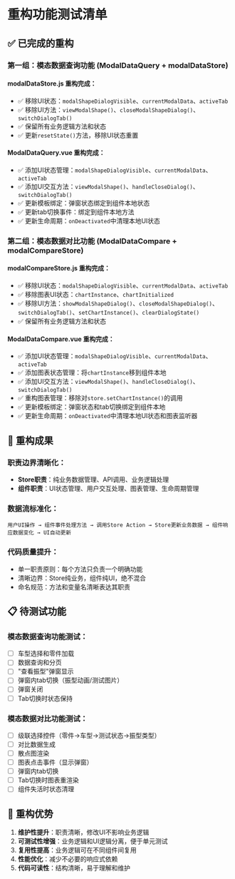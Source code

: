 # 重构功能测试清单

## ✅ 已完成的重构

### 第一组：模态数据查询功能 (ModalDataQuery + modalDataStore)

#### modalDataStore.js 重构完成：
- ✅ 移除UI状态：`modalShapeDialogVisible`、`currentModalData`、`activeTab`
- ✅ 移除UI方法：`viewModalShape()`、`closeModalShapeDialog()`、`switchDialogTab()`
- ✅ 保留所有业务逻辑方法和状态
- ✅ 更新`resetState()`方法，移除UI状态重置

#### ModalDataQuery.vue 重构完成：
- ✅ 添加UI状态管理：`modalShapeDialogVisible`、`currentModalData`、`activeTab`
- ✅ 添加UI交互方法：`viewModalShape()`、`handleCloseDialog()`、`switchDialogTab()`
- ✅ 更新模板绑定：弹窗状态绑定到组件本地状态
- ✅ 更新tab切换事件：绑定到组件本地方法
- ✅ 更新生命周期：`onDeactivated`中清理本地UI状态

### 第二组：模态数据对比功能 (ModalDataCompare + modalCompareStore)

#### modalCompareStore.js 重构完成：
- ✅ 移除UI状态：`modalShapeDialogVisible`、`currentModalData`、`activeTab`
- ✅ 移除图表UI状态：`chartInstance`、`chartInitialized`
- ✅ 移除UI方法：`showModalShapeDialog()`、`closeModalShapeDialog()`、`switchDialogTab()`、`setChartInstance()`、`clearDialogState()`
- ✅ 保留所有业务逻辑方法和状态

#### ModalDataCompare.vue 重构完成：
- ✅ 添加UI状态管理：`modalShapeDialogVisible`、`currentModalData`、`activeTab`
- ✅ 添加图表状态管理：将`chartInstance`移到组件本地
- ✅ 添加UI交互方法：`viewModalShape()`、`handleCloseDialog()`、`switchDialogTab()`
- ✅ 重构图表管理：移除对`store.setChartInstance()`的调用
- ✅ 更新模板绑定：弹窗状态和tab切换绑定到组件本地
- ✅ 更新生命周期：`onDeactivated`中清理本地UI状态和图表监听器

## 🎯 重构成果

### 职责边界清晰化：
- **Store职责**：纯业务数据管理、API调用、业务逻辑处理
- **组件职责**：UI状态管理、用户交互处理、图表管理、生命周期管理

### 数据流标准化：
```
用户UI操作 → 组件事件处理方法 → 调用Store Action → Store更新业务数据 → 组件响应数据变化 → UI自动更新
```

### 代码质量提升：
- 单一职责原则：每个方法只负责一个明确功能
- 清晰边界：Store纯业务，组件纯UI，绝不混合
- 命名规范：方法和变量名清晰表达其职责

## 📋 待测试功能

### 模态数据查询功能测试：
- [ ] 车型选择和零件加载
- [ ] 数据查询和分页
- [ ] "查看振型"弹窗显示
- [ ] 弹窗内tab切换（振型动画/测试图片）
- [ ] 弹窗关闭
- [ ] Tab切换时状态保持

### 模态数据对比功能测试：
- [ ] 级联选择控件（零件→车型→测试状态→振型类型）
- [ ] 对比数据生成
- [ ] 散点图渲染
- [ ] 图表点击事件（显示弹窗）
- [ ] 弹窗内tab切换
- [ ] Tab切换时图表重渲染
- [ ] 组件失活时状态清理

## 🚀 重构优势

1. **维护性提升**：职责清晰，修改UI不影响业务逻辑
2. **可测试性增强**：业务逻辑和UI逻辑分离，便于单元测试
3. **复用性提高**：业务逻辑可在不同组件间复用
4. **性能优化**：减少不必要的响应式依赖
5. **代码可读性**：结构清晰，易于理解和维护
